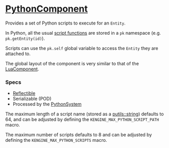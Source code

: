 # [PythonComponent](PythonComponent.hpp)

Provides a set of Python scripts to execute for an `Entity`.

In Python, all the usual [script functions](../../helpers/scriptLanguageHelper.md) are stored in a `pk` namespace (e.g. `pk.getEntity(id)`).

Scripts can use the `pk.self` global variable to access the `Entity` they are attached to.

The global layout of the component is very similar to that of the [LuaComponent](LuaComponent.md).

### Specs

* [Reflectible](https://github.com/phisko/putils/blob/master/reflection.md)
* Serializable (POD)
* Processed by the [PythonSystem](../../systems/python/PythonSystem.md)

The maximum length of a script name (stored as a [putils::string](https://github.com/phisko/putils/blob/master/string.hpp)) defaults to 64, and can be adjusted by defining the `KENGINE_MAX_PYTHON_SCRIPT_PATH` macro.

The maximum number of scripts defaults to 8 and can be adjusted by defining the `KENGINE_MAX_PYTHON_SCRIPTS` macro.